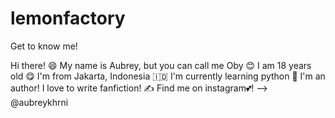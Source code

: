 # lemonfactory
Get to know me!

Hi there! 😄
My name is Aubrey, but you can call me Oby 😊
I am 18 years old 😋
I'm from Jakarta, Indonesia :indonesia:
I'm currently learning python 🐍
I'm an author! I love to write fanfiction! ✍️
Find me on instagram💕! --> @aubreykhrni
